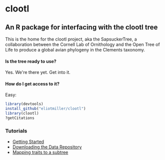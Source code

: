 # clootl
## An R package for interfacing with the clootl tree

This is the home for the clootl project, aka the SapsuckerTree, a collaboration between the Cornell Lab of Ornithology and the Open Tree of Life to produce a global avian phylogeny in the Clements taxonomy.

#### Is the tree ready to use?
Yes. We're there yet. Get into it.

#### How do I get access to it?
Easy:
```r
library(devtools)
install_github("eliotmiller/clootl")
library(clootl)
?getCitations
```

### Tutorials

- [Getting Started](examples/intro.md)
- [Downloading the Data Repository](examples/dataDownload.md)
- [Mapping traits to a subtree](examples/avonet.md)
